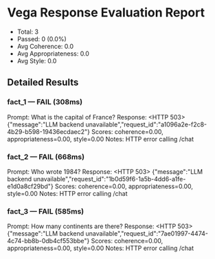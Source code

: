 # Vega Response Evaluation Report
- Total: 3
- Passed: 0 (0.0%)
- Avg Coherence: 0.0
- Avg Appropriateness: 0.0
- Avg Style: 0.0

## Detailed Results
### fact_1 — FAIL (308ms)
Prompt: What is the capital of France?
Response: <HTTP 503> {"message":"LLM backend unavailable","request_id":"a1096a2e-f2c8-4b29-b598-19436ecdaec2"}
Scores: coherence=0.00, appropriateness=0.00, style=0.00
Notes: HTTP error calling /chat

### fact_2 — FAIL (668ms)
Prompt: Who wrote 1984?
Response: <HTTP 503> {"message":"LLM backend unavailable","request_id":"1b0d59f6-1a5b-4dd6-a1fe-e1d0a8cf29bd"}
Scores: coherence=0.00, appropriateness=0.00, style=0.00
Notes: HTTP error calling /chat

### fact_3 — FAIL (585ms)
Prompt: How many continents are there?
Response: <HTTP 503> {"message":"LLM backend unavailable","request_id":"7ae01997-4474-4c74-bb8b-0db4cf553bbe"}
Scores: coherence=0.00, appropriateness=0.00, style=0.00
Notes: HTTP error calling /chat

